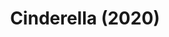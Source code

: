 ---
# published: false
cancelled: COVID-19
layout: shows
title: Cinderella (2020)
image_credit: 
image_alt:
image_caption:
category: musical
details:
  Title: Cinderella (Rodgers and Hammerstein musical) - wiki
  Theatre: The Alhambra Theatre & Dining
  Music: Richard Rodgers - wiki
  Lyrics: Oscar Hammerstein II - wiki
  Book: Oscar Hammerstein II
  Basis: Charles Perraults Cinderella
  Website: https://www.alhambrajax.com/show/cinderella/
showtimes: |
  2020-06-11 11:00:00
  2020-06-11 17:30:00
  2020-06-12 17:30:00
  2020-06-13 11:00:00
  2020-06-13 17:30:00
  2020-06-14 12:00:00
  2020-06-14 17:30:00
  2020-06-16 17:30:00
  2020-06-17 17:30:00
  2020-06-18 17:30:00
  2020-06-19 17:30:00
  2020-06-20 11:00:00
  2020-06-20 17:30:00
  2020-06-21 12:00:00
  2020-06-21 17:30:00
  2020-06-23 17:30:00
  2020-06-24 17:30:00
  2020-06-25 17:30:00
  2020-06-26 17:30:00
  2020-06-27 11:00:00
  2020-06-27 17:30:00
  2020-06-28 12:00:00
  2020-06-28 17:30:00
  2020-06-30 17:30:00
  2020-07-01 17:30:00
  2020-07-02 17:30:00
  2020-07-03 17:30:00
  2020-07-05 12:00:00
  2020-07-05 17:30:00
  2020-07-07 17:30:00
  2020-07-08 17:30:00
  2020-07-09 17:30:00
  2020-07-10 17:30:00
  2020-07-11 11:00:00
  2020-07-11 17:30:00
  2020-07-12 12:00:00
  2020-07-12 17:30:00
  2020-07-14 17:30:00
  2020-07-15 17:30:00
  2020-07-16 17:30:00
  2020-07-17 17:30:00
  2020-07-18 11:00:00
  2020-07-18 17:30:00
  2020-07-19 12:00:00
  2020-07-19 17:30:00
  2020-07-21 17:30:00
  2020-07-22 17:30:00
  2020-07-23 17:30:00
  2020-07-24 17:30:00
  2020-07-25 11:00:00
  2020-07-25 17:30:00
  2020-07-26 12:00:00
  2020-07-26 17:30:00
external_links:
  Alhambra Cinderella ♫: https://www.alhambrajax.com/show/cinderella/
---